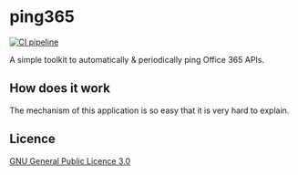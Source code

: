 # ping365

[![CI pipeline](https://github.com/yunpengn/ping365/workflows/CI%20pipeline/badge.svg)](https://github.com/yunpengn/ping365/actions)

A simple toolkit to automatically & periodically ping Office 365 APIs.

## How does it work

The mechanism of this application is so easy that it is very hard to explain.

## Licence

[GNU General Public Licence 3.0](LICENSE)
